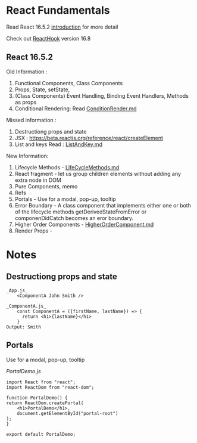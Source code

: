 # React Fundamentals

Read React 16.5.2 [introduction](./Introduction.md) for more detail

Check out [ReactHook](https://github.com/PlanZGit/ReactHook) version 16.8

## React 16.5.2

Old Information :

1. Functional Components, Class Components
2. Props, State, setState,
3. (Class Components) Event Handling, Binding Event Handlers, Methods as props
4. Conditional Rendering: Read [ConditionRender.md](./CondtionRender.md)

Missed information :

1. Destructiong props and state
2. JSX : https://beta.reactjs.org/reference/react/createElement
3. List and keys Read : [ListAndKey.md](./ListAndKey.md)

New Information:

1. Lifecycle Methods - [LifeCycleMethods.md](./LifeCycleMethods.md)
2. React fragment - let us group children elements without adding any extra node in DOM
3. Pure Components, memo
4. Refs
5. Portals - Use for a modal, pop-up, tooltip
6. Error Boundary - A class component that implements either one or both of the lifecycle methods getDerivedStateFromError or componenDidCatch becomes an eror boundary.
7. Higher Order Components - [HigherOrderComponent.md](./HigherOrderComponent.md)
8. Render Props -

# Notes

## Destructiong props and state

    _App.js_
        <ComponentA John Smith />

    _ComponentA.js_
        const ComponentA = ({firstName, lastName}) => {
          return <h1>{lastName}</h1>
        }
    Output: Smith

## Portals

Use for a modal, pop-up, tooltip

_PortalDemo.js_

    import React from "react";
    import ReactDom from "react-dom";

    function PortalDemo() {
    return ReactDom.createPortal(
        <h1>PortalDemo</h1>,
        document.getElementById("portal-root")
    );
    }

    export default PortalDemo;
